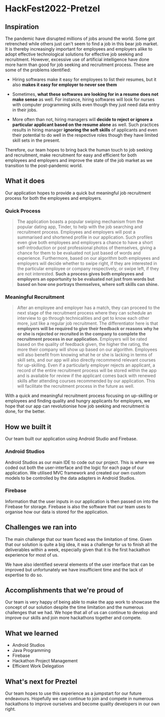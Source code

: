 # HackFest2022-Pretzel

## Inspiration 
The pandemic have disrupted millions of jobs around the world. Some got retrenched while others just can't seem to find a job in this bear job market. It is thereby increasingly important for employees and employers alike to adopt effective technological solutions for effective job seeking and recruitment. However, excessive use of artificial intelligence have done more harm than good for job seeking and recruitment process. These are some of the problems identified: 
- Hiring softwares make it easy for employees to list their resumes, but it also **makes it easy for employer to never see them**

- Sometimes, **what these softwares are looking for in a resume does not make sense** as well. For instance, hiring softwares will look for nurses with computer programming skills even though they just need data entry in their jobs. 

- More often than not, hiring managers will **decide to reject or ignore a particular applicant based on the resume alone** as well. Such practices results in hiring manager **ignoring the soft skills** of applicants and even their potential to do well in the respective roles though they have limited skill sets in the present. 

Therefore, our team hopes to bring back the human touch to job seeking and recruitment, make recruitment for easy and efficient for both employees and employers and improve the state of the job market as we transition to the post-pandemic world. 

## What it does
Our application hopes to provide a quick but meaningful job recruitment process for both the employees and employers. 

### Quick Process
> The application boasts a popular swiping mechanism from the popular dating app, Tinder, to help with the job searching and recruitment process. Employees and employers will post a summarised and shortened profile in our application. Such profiles even give both employees and employers a chance to have a short self-introduction or post professional photos of themselves, giving a chance for them to be evaluated not just based of words and experience. Furthermore, based on our algorithm both employees and employers will decide whether to swipe right, if they are interested in the particular employee or company respectively, or swipe left, if they are not interested. **Such a process gives both employees and employers an opportunity to be evaluated not just from words but based on how one portrays themselves, where soft skills can shine.**

### Meaningful Recruitment
> After an employee and employer has a match, they can proceed to the next stage of the recruitment process where they can schedule an interview to go through technicalities and get to know each other more, just like a regular job recruitment. The differentiator here is that **employers will be required to give their feedback or reasons why he or she is rejected or recruited in the company to complete the recruitment process in our application.** Employers will be rated based on the quality of feedback given, the higher the rating, the more their company will show up based on our algorithm. Employees will also benefit from knowing what he or she is lacking in terms of skill sets, and our app will also directly recommend relevant courses for up-skilling. Even if a particularly employer rejects an applicant, a record of the entire recruitment process will be stored within the app and is available for review if the applicant comes back with renewed skills after attending courses recommended by our application. This will facilitate the recruitment process in the future as well. 

With a quick and meaningful recruitment process focusing on up-skilling or employees and finding quality and hungry applicants for employers, we hope that our app can revolutionise how job seeking and recruitment is done, for the better.

## How we built it
Our team built our application using Android Studio and Firebase. 

### Android Studios
Android Studios as our main IDE to code out our project. This is where we coded out both the user-interface and the logic for each page of our application. We utilised MVC framework and created our own custom models to be controlled by the data adapters in Android Studios.

### Firebase
Information that the user inputs in our application is then passed on into the Firebase for storage. Firebase is also the software that our team uses to organise how our data is stored for the application.

## Challenges we ran into
The main challenge that our team faced was the limitation of time. Given that our solution is quite a big idea, it was a challenge for us to finish all the deliverables within a week, especially given that it is the first hackathon experience for most of us. 

We have also identified several elements of the user interface that can be improved but unfortunately we have insufficient time and the lack of expertise to do so.

## Accomplishments that we're proud of
Our team is very happy of being able to make the app work to showcase the concept of our solution despite the time limitation and the numerous challenges that we had. We hope that all of us can continue to develop and improve our skills and join more hackathons together and compete.

## What we learned
- Android Studios 
- Java Programming
- Firebase
- Hackathon Project Management
- Efficient Work Delegation

## What's next for Preztel
Our team hopes to use this experience as a jumpstart for our future endeavours. Hopefully we can continue to join and compete in numerous hackathons to improve ourselves and become quality developers in our own right.
